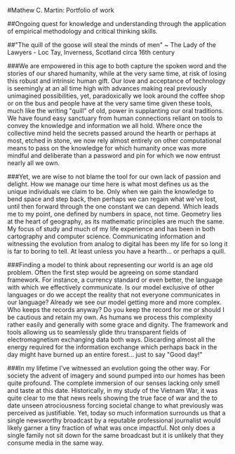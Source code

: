 #Mathew C. Martin: Portfolio of work

##Ongoing quest for knowledge and understanding through the application of empirical methodology and critical thinking skills.

##"The quill of the goose will steal the minds of men" ~ The Lady of the Lawyers - Loc Tay, Inverness, Scotland circa 16th century

###We are empowered in this age to both capture the spoken word and the stories of our shared humanity, while at the very same time, at risk of losing this robust and intrinsic human gift. Our love and acceptance of technology is seemingly at an all time high with advances making real previously unimagined possibilities, yet, paradoxically we look around the coffee shop or on the bus and people have at the very same time given these tools, much like the writing "quill" of old, power in supplanting our oral traditions. We have found easy sanctuary from human connections reliant on tools to convey the knowledge and information we all hold. Where once the collective mind held the secrets passed around the hearth or perhaps at most, etched in stone, we now rely almost entirely on other computational means to pass on the knowledge for which humanity once was more mindful and deliberate than a password and pin for which we now entrust nearly all we own.

###Yet, we are wise to not blame the tool for our own lack of passion and delight. How we manage our time here is what most defines us as the unique individuals we claim to be. Only when we gain the knowledge to bend space and step back, then perhaps we can regain what we've lost, until then forward through the one constant we can depend. Which leads me to my point, one defined by numbers in space, not time. Geometry lies at the heart of geography, as its mathematic principles are much the same. My focus of study and much of my life experience and has been in both cartography and computer science. Communicating information and witnessing the evolution from analog to digital has been my life for so long it is far to boring to tell. At least unless you have a hearth... or perhaps a quill.

###Finding a model to think about representing our world is an age old problem. Often the first step would be agreeing on some standard framework. For instance, a currency standard or even better, the language with which we effectively communicate. Is our model exclusive of other languages or do we accept the reality that not everyone communicates in our language? Already we see our model getting more and more complex. Who keeps the records anyway? Do you keep the record for me or should I be cautious and retain my own. As humans we process this complexity rather easily and generally with some grace and dignity. The framework and tools allowing us to seamlessly glide thru transparent fields of electromagnetism exchanging data both ways. Discarding almost all the energy required for the information exchange which perhaps back in the day might have burned up an entire forest... just to say "Good day!"

###In my lifetime I've witnessed an evolution going the other way. For society the advent of imagery and sound pumped into our homes has been quite profound. The complete immersion of our senses lacking only smell and taste at this date. Historically, in my study of the Vietnam War, it was quite clear to me that news reels showing the true face of war and the to date unseen atrociousness forcing societal change to what previously was perceived as justifiable. Yet, today so much information surrounds us that a single newsworthy broadcast by a reputable professional journalist would likely garner a tiny fraction of what was once impactful. Not only does a single family not sit down for the same broadcast but it is unlikely that they consume media in the same way.
 
